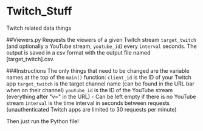 # Twitch_Stuff
Twitch related data things

##Viewers.py
Requests the viewers of a given Twitch stream `target_twitch` (and optionally a YouTube stream, `youtube_id`) every `interval` seconds. The output is saved in a csv format with the output file named \[target_twitch\].csv. 

###Instructions
The only things that need to be changed are the variable names at the top of the `main()` function:
`client_id` is the ID of your Twitch app
`target_twitch` is the target channel name (can be found in the URL bar when on their channel)
`youtube_id` is the ID of the YouTube stream (everything after "v=" in the URL) - Can be left empty if there is no YouTube stream
`interval` is the time interval in seconds between requests (unauthenticated Twitch apps are limited to 30 requests per minute)

Then just run the Python file!
